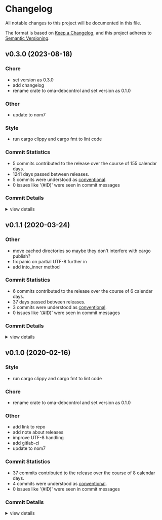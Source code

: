 # Changelog

All notable changes to this project will be documented in this file.

The format is based on [Keep a Changelog](https://keepachangelog.com/en/1.0.0/),
and this project adheres to [Semantic Versioning](https://semver.org/spec/v2.0.0.html).

## v0.3.0 (2023-08-18)

### Chore

 - <csr-id-83d92ed68da602d44882b5afde4319c09645b584/> set version as 0.3.0
 - <csr-id-4b8fe82586a99d37284bf1a34a85fc9dbc93e2b9/> add changelog
 - <csr-id-7166b47cc3d6e19b6e2dba123f6aa03ed24ca2ad/> rename crate to oma-debcontrol and set version as 0.1.0

### Other

 - <csr-id-e92376703b20afe1360f3612472f2597029c7475/> update to nom7

### Style

 - <csr-id-8cf98434ee0d0f08c6482a928e180d7cb939ac0a/> run cargo clippy and cargo fmt to lint code

### Commit Statistics

<csr-read-only-do-not-edit/>

 - 5 commits contributed to the release over the course of 155 calendar days.
 - 1241 days passed between releases.
 - 5 commits were understood as [conventional](https://www.conventionalcommits.org).
 - 0 issues like '(#ID)' were seen in commit messages

### Commit Details

<csr-read-only-do-not-edit/>

<details><summary>view details</summary>

 * **Uncategorized**
    - Set version as 0.3.0 ([`83d92ed`](https://github.com/AOSC-Dev/debcontrol-rs/commit/83d92ed68da602d44882b5afde4319c09645b584))
    - Add changelog ([`4b8fe82`](https://github.com/AOSC-Dev/debcontrol-rs/commit/4b8fe82586a99d37284bf1a34a85fc9dbc93e2b9))
    - Run cargo clippy and cargo fmt to lint code ([`8cf9843`](https://github.com/AOSC-Dev/debcontrol-rs/commit/8cf98434ee0d0f08c6482a928e180d7cb939ac0a))
    - Rename crate to oma-debcontrol and set version as 0.1.0 ([`7166b47`](https://github.com/AOSC-Dev/debcontrol-rs/commit/7166b47cc3d6e19b6e2dba123f6aa03ed24ca2ad))
    - Update to nom7 ([`e923767`](https://github.com/AOSC-Dev/debcontrol-rs/commit/e92376703b20afe1360f3612472f2597029c7475))
</details>

## v0.1.1 (2020-03-24)

<csr-id-25c1e037b926bcb57071f25c093d288130ce39e2/>
<csr-id-e2195bce7a58fda3a75161b8cbfd485c68d17c4a/>
<csr-id-808b3977b8b8060596dd7d00a6861afb12ccf076/>

### Other

 - <csr-id-25c1e037b926bcb57071f25c093d288130ce39e2/> move cached directories so maybe they don't interfere with cargo publish?
 - <csr-id-e2195bce7a58fda3a75161b8cbfd485c68d17c4a/> fix panic on partial UTF-8 further in
 - <csr-id-808b3977b8b8060596dd7d00a6861afb12ccf076/> add into_inner method

### Commit Statistics

<csr-read-only-do-not-edit/>

 - 6 commits contributed to the release over the course of 6 calendar days.
 - 37 days passed between releases.
 - 3 commits were understood as [conventional](https://www.conventionalcommits.org).
 - 0 issues like '(#ID)' were seen in commit messages

### Commit Details

<csr-read-only-do-not-edit/>

<details><summary>view details</summary>

 * **Uncategorized**
    - Ignore extra cached directories so maybe they won't interfere with cargo publish? ([`ff86b70`](https://github.com/AOSC-Dev/debcontrol-rs/commit/ff86b706c6376ca087c8b456ae3226e7d5cda382))
    - Revert "ci: move cached directories so maybe they don't interfere with cargo publish?" ([`107e0af`](https://github.com/AOSC-Dev/debcontrol-rs/commit/107e0afacd0a39c75c09c50e7519cde151a7cfb3))
    - Move cached directories so maybe they don't interfere with cargo publish? ([`25c1e03`](https://github.com/AOSC-Dev/debcontrol-rs/commit/25c1e037b926bcb57071f25c093d288130ce39e2))
    - Bump version ([`3eadefa`](https://github.com/AOSC-Dev/debcontrol-rs/commit/3eadefacde3977f8f87d4916792d5466f79ec3df))
    - Fix panic on partial UTF-8 further in ([`e2195bc`](https://github.com/AOSC-Dev/debcontrol-rs/commit/e2195bce7a58fda3a75161b8cbfd485c68d17c4a))
    - Add into_inner method ([`808b397`](https://github.com/AOSC-Dev/debcontrol-rs/commit/808b3977b8b8060596dd7d00a6861afb12ccf076))
</details>

## v0.1.0 (2020-02-16)

<csr-id-8cf98434ee0d0f08c6482a928e180d7cb939ac0a/>
<csr-id-7166b47cc3d6e19b6e2dba123f6aa03ed24ca2ad/>
<csr-id-f909c78365b5f77ad6a02c0279deb55e689b5677/>
<csr-id-bf8ddb98d471d2598ab35bbcea3ffd03063f2689/>
<csr-id-0c04a5acb4e3fd63777c1fd978a513f6785d05e8/>
<csr-id-a3f5e4ac9471db7ec56b64418735ed978b733549/>
<csr-id-e92376703b20afe1360f3612472f2597029c7475/>

### Style

 - <csr-id-8cf98434ee0d0f08c6482a928e180d7cb939ac0a/> run cargo clippy and cargo fmt to lint code

### Chore

 - <csr-id-7166b47cc3d6e19b6e2dba123f6aa03ed24ca2ad/> rename crate to oma-debcontrol and set version as 0.1.0

### Other

 - <csr-id-f909c78365b5f77ad6a02c0279deb55e689b5677/> add link to repo
 - <csr-id-bf8ddb98d471d2598ab35bbcea3ffd03063f2689/> add note about releases
 - <csr-id-0c04a5acb4e3fd63777c1fd978a513f6785d05e8/> improve UTF-8 handling
 - <csr-id-a3f5e4ac9471db7ec56b64418735ed978b733549/> add gitlab-ci
 - <csr-id-e92376703b20afe1360f3612472f2597029c7475/> update to nom7

### Commit Statistics

<csr-read-only-do-not-edit/>

 - 37 commits contributed to the release over the course of 8 calendar days.
 - 4 commits were understood as [conventional](https://www.conventionalcommits.org).
 - 0 issues like '(#ID)' were seen in commit messages

### Commit Details

<csr-read-only-do-not-edit/>

<details><summary>view details</summary>

 * **Uncategorized**
    - Add link to repo ([`f909c78`](https://github.com/AOSC-Dev/debcontrol-rs/commit/f909c78365b5f77ad6a02c0279deb55e689b5677))
    - Add note about releases ([`bf8ddb9`](https://github.com/AOSC-Dev/debcontrol-rs/commit/bf8ddb98d471d2598ab35bbcea3ffd03063f2689))
    - Add LICENSE ([`6202d25`](https://github.com/AOSC-Dev/debcontrol-rs/commit/6202d253aa9f3b94076a1b50ac509962616b1581))
    - Improve UTF-8 handling ([`0c04a5a`](https://github.com/AOSC-Dev/debcontrol-rs/commit/0c04a5acb4e3fd63777c1fd978a513f6785d05e8))
    - Readme formatting ([`32e407c`](https://github.com/AOSC-Dev/debcontrol-rs/commit/32e407c43fa375c9bae88e6ae56f946cb2748f33))
    - Add readme and more metadata ([`6566f6b`](https://github.com/AOSC-Dev/debcontrol-rs/commit/6566f6b569f012fcdccd7c1fd3144edfa8c9521a))
    - Add streaming example ([`9cb2899`](https://github.com/AOSC-Dev/debcontrol-rs/commit/9cb2899a757f79369dc69a889fd1d0ad79064d6c))
    - Add UTF-8 handling tests ([`e357f14`](https://github.com/AOSC-Dev/debcontrol-rs/commit/e357f14afd6fb9da2de367753764f0cc1bcbcba3))
    - Refactor and add docs ([`c7b0f67`](https://github.com/AOSC-Dev/debcontrol-rs/commit/c7b0f67de0f9fc327a524bc84ff6d8fcbdf621c2))
    - Write out streaming pull-based parser ([`9f40760`](https://github.com/AOSC-Dev/debcontrol-rs/commit/9f40760cb266a61d6f85bc51772cee303cb296bf))
    - Add some module-level docs ([`7ab7bb5`](https://github.com/AOSC-Dev/debcontrol-rs/commit/7ab7bb5d9dbef006de8e6dc331244f88b520dd20))
    - Rename parse functions ([`6302ac3`](https://github.com/AOSC-Dev/debcontrol-rs/commit/6302ac3c93d13801c56fa778a7327c3a282dbca6))
    - Switch incomplete result to Ok ([`fe29a9b`](https://github.com/AOSC-Dev/debcontrol-rs/commit/fe29a9b571ba7aea1d41513f07ce0fce8b16de70))
    - Fix build ([`9d9e27b`](https://github.com/AOSC-Dev/debcontrol-rs/commit/9d9e27b46667c1410fedcb8b75ef878519bab18d))
    - Add API docs ([`56b9eb2`](https://github.com/AOSC-Dev/debcontrol-rs/commit/56b9eb2b32d9af99438c9446e858f5d66e1e0c3a))
    - Add internal docs and tests ([`a82de45`](https://github.com/AOSC-Dev/debcontrol-rs/commit/a82de452ce06ba8bfb8aa60a6ffc2b8d74819426))
    - Solve parser duplication problem with macros ([`8be4375`](https://github.com/AOSC-Dev/debcontrol-rs/commit/8be43751cc2e1123af0f79b886ed6ec2bd63a25d))
    - WIP Refactor to new API ([`36ba5a6`](https://github.com/AOSC-Dev/debcontrol-rs/commit/36ba5a6764ea994b0656bb038df46d1c2a655937))
    - WIP Write surface tests for new API ([`6ed080f`](https://github.com/AOSC-Dev/debcontrol-rs/commit/6ed080f6caff023e08a5496f215134405f06a846))
    - WIP Unhook impl and refactor API ([`f33f008`](https://github.com/AOSC-Dev/debcontrol-rs/commit/f33f008fe6ed59e567997ff683720d3acfbe8f96))
    - Fix no_std ([`c1506ee`](https://github.com/AOSC-Dev/debcontrol-rs/commit/c1506ee99567eecabb51b79542421f11cc935dcb))
    - Fix no_std ([`f9d5c6c`](https://github.com/AOSC-Dev/debcontrol-rs/commit/f9d5c6c2049b8aea8efdb752ef360fb71b2addbe))
    - Fix clippy things ([`64300a6`](https://github.com/AOSC-Dev/debcontrol-rs/commit/64300a644de0facfbc4b484b35e2a0c6201822b1))
    - Add gitlab-ci ([`a3f5e4a`](https://github.com/AOSC-Dev/debcontrol-rs/commit/a3f5e4ac9471db7ec56b64418735ed978b733549))
    - Additional refactoring ([`98fbbf9`](https://github.com/AOSC-Dev/debcontrol-rs/commit/98fbbf99b760f45a35b53b81fcbfc4a9b60d3dd3))
    - Add example ([`c7c9133`](https://github.com/AOSC-Dev/debcontrol-rs/commit/c7c91339aac8063a07ce87ad95250f75b0c43689))
    - Add iterator-based parser ([`9171e8a`](https://github.com/AOSC-Dev/debcontrol-rs/commit/9171e8a95e22cbe0cd45dd8e769819c2ed30b533))
    - Parse an entire control file as a test ([`407cca7`](https://github.com/AOSC-Dev/debcontrol-rs/commit/407cca797ae83ede11931cfc01d802d5f6a54e33))
    - Refactor parser and fix error handling ([`932bee5`](https://github.com/AOSC-Dev/debcontrol-rs/commit/932bee5f499ac1bc14dcaa66eaff2daf4a93fbb1))
    - Implement entry point ([`0453323`](https://github.com/AOSC-Dev/debcontrol-rs/commit/045332394f723931808cd3f885c8b4de519fc5f5))
    - Implement error selection feature ([`2661ecb`](https://github.com/AOSC-Dev/debcontrol-rs/commit/2661ecb5dbf5913b2df5ae07f9bd33269afd9f0b))
    - Minor cleanups ([`7c82561`](https://github.com/AOSC-Dev/debcontrol-rs/commit/7c82561d9b619aa5865b37934701a01b89d0fa48))
    - Genericize error type ([`fe06559`](https://github.com/AOSC-Dev/debcontrol-rs/commit/fe06559db5e783e043ede9370d3d8cd8cebfede0))
    - Consume all whitespace if there's no paragraph ([`c51845b`](https://github.com/AOSC-Dev/debcontrol-rs/commit/c51845bd22daa1d00ecac3d00975ccc45d692685))
    - Parse paragraph optionally ([`e116a06`](https://github.com/AOSC-Dev/debcontrol-rs/commit/e116a06271457f7d4d4f722eeaa640f700e0a8c7))
    - Ignore Cargo.lock ([`17d65aa`](https://github.com/AOSC-Dev/debcontrol-rs/commit/17d65aaed80626c231364eff81575f889b552dc1))
    - Initial commit ([`1765294`](https://github.com/AOSC-Dev/debcontrol-rs/commit/17652940e354ead58769f395ad7419457e55484d))
</details>

